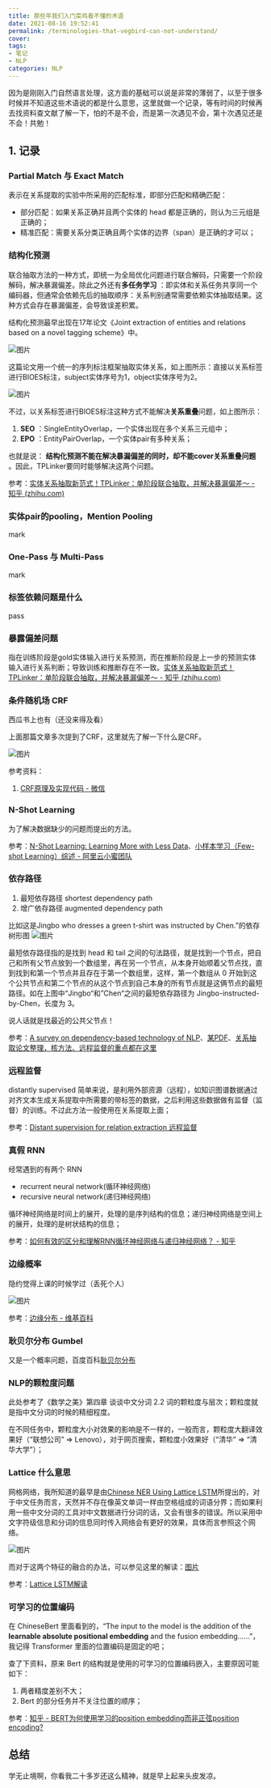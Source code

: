 ```yaml
---
title: 那些年我们入门菜鸡看不懂的术语
date: 2021-08-16 19:52:41
permalink: /terminologies-that-vegbird-can-not-understand/
cover: 
tags: 
- 笔记
- NLP
categories: NLP
---
```

因为是刚刚入门自然语言处理，这方面的基础可以说是非常的薄弱了，以至于很多时候并不知道这些术语说的都是什么意思，这里就做一个记录，等有时间的时候再去找资料查文献了解一下，怕的不是不会，而是第一次遇见不会，第十次遇见还是不会！共勉！

## 1. 记录

### Partial Match 与 Exact Match

表示在关系提取的实验中所采用的匹配标准，即部分匹配和精确匹配：

- 部分匹配：如果关系正确并且两个实体的 head 都是正确的，则认为三元组是正确的；
- 精准匹配：需要关系分类正确且两个实体的边界（span）是正确的才可以；

### 结构化预测

联合抽取方法的一种方式，即统一为全局优化问题进行联合解码，只需要一个阶段解码，解决暴漏偏差。除此之外还有**多任务学习** ：即实体和关系任务共享同一个编码器，但通常会依赖先后的抽取顺序：关系判别通常需要依赖实体抽取结果。这种方式会存在暴漏偏差，会导致误差积累。

结构化预测最早出现在17年论文《Joint extraction of entities and relations based on a novel tagging scheme》中。

![图片](https://xerrors.oss-cn-shanghai.aliyuncs.com/imgs/20210817145031-imagepng)

这篇论文用一个统一的序列标注框架抽取实体关系，如上图所示：直接以关系标签进行BIOES标注，subject实体序号为1，object实体序号为2。

![图片](https://xerrors.oss-cn-shanghai.aliyuncs.com/imgs/20210817145006-imagepng)

不过，以关系标签进行BIOES标注这种方式不能解决**关系重叠**问题，如上图所示：

1. **SEO** ：SingleEntityOverlap，一个实体出现在多个关系三元组中；
2. **EPO** ：EntityPairOverlap，一个实体pair有多种关系；

也就是说： **结构化预测不能在解决暴漏偏差的同时，却不能cover关系重叠问题** 。因此，TPLinker要同时能够解决这两个问题。

参考：[实体关系抽取新范式！TPLinker：单阶段联合抽取，并解决暴漏偏差～ - 知乎 (zhihu.com)](https://zhuanlan.zhihu.com/p/346897151)

### 实体pair的pooling，Mention Pooling

mark

### One-Pass 与 Multi-Pass

mark

### 标签依赖问题是什么

pass

### 暴露偏差问题

指在训练阶段是gold实体输入进行关系预测，而在推断阶段是上一步的预测实体输入进行关系判断；导致训练和推断存在不一致。[实体关系抽取新范式！TPLinker：单阶段联合抽取，并解决暴漏偏差～ - 知乎 (zhihu.com)](https://zhuanlan.zhihu.com/p/346897151)

### 条件随机场 CRF

西瓜书上也有（还没来得及看）

上面那篇文章多次提到了CRF，这里就先了解一下什么是CRF。

![图片](https://xerrors.oss-cn-shanghai.aliyuncs.com/imgs/20210729125407-image.png)

参考资料：

1. [CRF原理及实现代码 - 微信](https://mp.weixin.qq.com/s/Ql1YGJvH68K8_PIctDsU-Q)

### N-Shot Learning

为了解决数据缺少的问题而提出的方法。

参考：[N-Shot Learning: Learning More with Less Data](https://blog.floydhub.com/n-shot-learning/)、[小样本学习（Few-shot Learning）综述  - 阿里云小蜜团队](https://zhuanlan.zhihu.com/p/61215293)

### 依存路径

1. 最短依存路径 shortest dependency path
2. 增广依存路径 augmented dependency path

比如这是Jingbo who dresses a green t-shirt was instructed by Chen.”的依存树形图
![图片](https://xerrors.oss-cn-shanghai.aliyuncs.com/imgs/20210816203007-imagepng)

最短依存路径指的是找到 head 和 tail 之间的句法路径，就是找到一个节点，把自己和所有父节点放到一个数组里，再在另一个节点，从本身开始顺着父节点找，直到找到和第一个节点并且存在于第一个数组里，这样，第一个数组从 0 开始到这个公共节点和第二个节点的从这个节点到自己本身的所有节点就是这俩节点的最短路径。如在上图中“Jingbo“和”Chen“之间的最短依存路径为 Jingbo-instructed-by-Chen，长度为 3。

说人话就是找最近的公共父节点！

参考：[A survey on dependency-based technology of NLP](https://www.zybuluo.com/thousfeet/note/1418776)、[某PDF](https://hzaubionlp.files.wordpress.com/2020/09/3e38081e59fbae4ba8espacye5928cnetworkxe79a84e4be9de5ad98e6a091e5928ce69c80e79fade4be9de5ad98e8b7afe5be84e58886e69e90.pdf)、[关系抽取论文整理，核方法、远程监督的重点都在这里](https://mp.weixin.qq.com/s/glJbj9EkI67kyIBCZCHrkw)

### 远程监督

distantly supervised 简单来说，是利用外部资源（远程），如知识图谱数据通过对齐文本生成关系提取中所需要的带标签的数据，之后利用这些数据做有监督（监督）的训练。不过此方法一般使用在关系提取上面；

参考：[Distant supervision for relation extraction 远程监督](https://zhuanlan.zhihu.com/p/315450600)

### 真假 RNN

经常遇到的有两个 RNN

- recurrent neural network(循环神经网络)
- recursive neural network(递归神经网络)

循环神经网络是时间上的展开，处理的是序列结构的信息；递归神经网络是空间上的展开，处理的是树状结构的信息；

参考：[如何有效的区分和理解RNN循环神经网络与递归神经网络？ - 知乎](https://www.zhihu.com/question/36824148)

### 边缘概率

隐约觉得上课的时候学过（丢死个人）

![图片](https://xerrors.oss-cn-shanghai.aliyuncs.com/imgs/20210801135302-image.png)

参考：[边缘分布 - 维基百科](https://zh.wikipedia.org/wiki/边缘分布)

### 耿贝尔分布 Gumbel

又是一个概率问题，百度百科[耿贝尔分布](https://baike.baidu.com/item/耿贝尔分布/1381013)

### NLP的颗粒度问题

此处参考了《数学之美》第四章 谈谈中文分词 2.2 词的颗粒度与层次；颗粒度就是指中文分词的时候的精细程度。

在不同任务中，颗粒度大小对效果的影响是不一样的，一般而言，颗粒度大翻译效果好（“联想公司” => Lenovo），对于网页搜索，颗粒度小效果好（“清华” => “清华大学”）；

### Lattice 什么意思

网格网络，我所知道的最早是由[Chinese NER Using Lattice LSTM](https://arxiv.org/pdf/1805.02023.pdf)所提出的，对于中文任务而言，天然并不存在像英文单词一样由空格组成的词语分界；而如果利用一些中文分词的工具对中文数据进行分词的话，又会有很多的错误。所以采用中文字符级信息和分词的信息同时传入网络会有更好的效果，具体而言参照这个网络。

![图片](https://xerrors.oss-cn-shanghai.aliyuncs.com/imgs/20210809201916-image.png)

而对于这两个特征的融合的办法，可以参见这里的解读：[图片](https://xerrors.oss-cn-shanghai.aliyuncs.com/imgs/20210809202012-image.png)

参考：[Lattice LSTM解读](https://zhuanlan.zhihu.com/p/348152603)

### 可学习的位置编码

在 ChineseBert 里面看到的，“The input to the model is the addition of the **learnable absolute positional embedding** and the fusion embedding……”，我记得 Transformer 里面的位置编码是固定的吧；

查了下资料，原来 Bert 的结构就是使用的可学习的位置编码嵌入，主要原因可能如下：

1. 两者精度差别不大；
2. Bert 的部分任务并不关注位置的顺序；

参考：[知乎 - BERT为何使用学习的position embedding而非正弦position encoding?](https://www.zhihu.com/question/307293465/answer/712178635)

## 总结

学无止境啊，你看我二十多岁还这么精神，就是早上起来头皮发凉。
